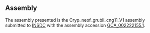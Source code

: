 

Assembly
--------

The assembly presented is the Cryp\_neof\_grubii\_cng11\_V1 assembly
submitted to [INSDC](http://www.insdc.org) with the assembly accession
[GCA\_002222155.1](http://www.ebi.ac.uk/ena/data/view/GCA_002222155.1).
